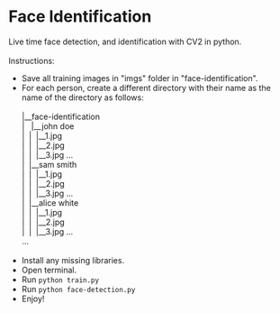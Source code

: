 # Face Identification
Live time face detection, and identification with CV2 in python.<br/><br/>
Instructions:
- Save all training images in "imgs" folder in "face-identification".
- For each person, create a different directory with their name as the name of the directory as follows:<br/><br/>
|__face-identification<br/>
|&nbsp;&nbsp;&nbsp;|__john doe<br/>
|&nbsp;&nbsp;|&nbsp;&nbsp;|__1.jpg<br/>
|&nbsp;&nbsp;|&nbsp;&nbsp;|__2.jpg<br/>
|&nbsp;&nbsp;|&nbsp;&nbsp;|__3.jpg ...<br/>
|&nbsp;&nbsp;|__sam smith<br/>
|&nbsp;&nbsp;|&nbsp;&nbsp;|__1.jpg<br/>
|&nbsp;&nbsp;|&nbsp;&nbsp;|__2.jpg<br/>
|&nbsp;&nbsp;|&nbsp;&nbsp;|__3.jpg ...<br/>
|&nbsp;&nbsp;|__alice white<br/>
|&nbsp;&nbsp;|&nbsp;&nbsp;|__1.jpg<br/>
|&nbsp;&nbsp;|&nbsp;&nbsp;|__2.jpg<br/>
|&nbsp;&nbsp;|&nbsp;&nbsp;|__3.jpg ...<br/>
...<br/><br/>
- Install any missing libraries.
- Open terminal.
- Run `python train.py`
- Run `python face-detection.py`
- Enjoy!
